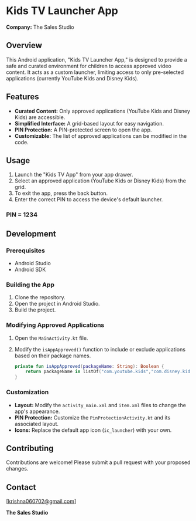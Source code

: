 # Kids TV Launcher App

**Company:** The Sales Studio

## Overview

This Android application, "Kids TV Launcher App," is designed to provide a safe and curated environment for children to access approved video content. It acts as a custom launcher, limiting access to only pre-selected applications (currently YouTube Kids and Disney Kids).

## Features

* **Curated Content:** Only approved applications (YouTube Kids and Disney Kids) are accessible.
* **Simplified Interface:** A grid-based layout for easy navigation.
* **PIN Protection:** A PIN-protected screen to open the app.
* **Customizable:** The list of approved applications can be modified in the code.

## Usage

1.  Launch the "Kids TV App" from your app drawer.
2.  Select an approved application (YouTube Kids or Disney Kids) from the grid.
3.  To exit the app, press the back button.
4.  Enter the correct PIN to access the device's default launcher.

### PIN = 1234

## Development

### Prerequisites

* Android Studio
* Android SDK

### Building the App

1.  Clone the repository.
2.  Open the project in Android Studio.
3.  Build the project.

### Modifying Approved Applications

1.  Open the `MainActivity.kt` file.
2.  Modify the `isAppApproved()` function to include or exclude applications based on their package names.

    ```kotlin
    private fun isAppApproved(packageName: String): Boolean {
        return packageName in listOf("com.youtube.kids","com.disney.kids", "your.package.name") 
    }
    ```

### Customization

* **Layout:** Modify the `activity_main.xml` and `item.xml` files to change the app's appearance.
* **PIN Protection:** Customize the `PinProtectionActivity.kt` and its associated layout.
* **Icons:** Replace the default app icon (`ic_launcher`) with your own.

## Contributing

Contributions are welcome! Please submit a pull request with your proposed changes.

## Contact

[krishna060702@gmail.com]

**The Sales Studio**
